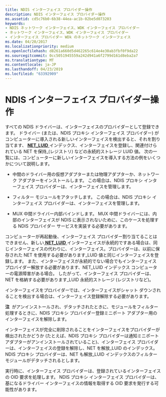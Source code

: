 ```yaml
---
title: NDIS インターフェイス プロバイダー操作
description: NDIS インターフェイス プロバイダー操作
ms.assetid: cd5c76b0-6b38-44ea-ac1b-02be5d073203
keywords:
- NDIS ネットワーク インターフェイス、WDK インターフェイス プロバイダー
- ネットワーク インターフェイス、WDK インターフェイス プロバイダー
- インターフェイス プロバイダー WDk のネットワーク インターフェイス
ms.date: 04/20/2017
ms.localizationpriority: medium
ms.openlocfilehash: d8261a660d5d462265c614e4e30ab3fbf0f9da22
ms.sourcegitcommit: 0cc5051945559a242d941a6f2799d161d8eba2a7
ms.translationtype: MT
ms.contentlocale: ja-JP
ms.lasthandoff: 04/23/2019
ms.locfileid: "63392909"
---
```

# <a name="ndis-interface-provider-operations"></a>NDIS インターフェイス プロバイダー操作





すべての NDIS ドライバーは、インターフェイスのプロバイダーとして登録できます。 ドライバー (または、NDIS プロキシ インターフェイス プロバイダー) がコンピューターに導入される新しいインターフェイスを検出すると、それを割り当てます、 [ **NET\_LUID** ](https://msdn.microsoft.com/library/windows/hardware/ff568747)インデックス、インターフェイスを登録し、関連付けられている NET を保持\_(レジストリ) などの永続的ストレージ LUID 値。 次の一覧には、コンピューターに新しいインターフェイスを導入する方法の例をいくつかについて説明します。

-   中間のドライバー用の仮想アダプターまたは物理アダプターか、ネットワーク アダプターをインストールします。 この場合は、NDIS プロキシ インターフェイス プロバイダーは、インターフェイスを管理します。

-   フィルター モジュールをアタッチします。 この場合は、NDIS プロキシ インターフェイス プロバイダーは、インターフェイスを管理します。

-   MUX 中間ドライバー内部バインドします。 MUX 中間ドライバーには、内部のインターフェイスが NDIS に表示されないために、このケースを処理する NDIS プロバイダー サービスを実装する必要があります。

コンピューターが再起動後、インターフェイス プロバイダー割り当てることはできません、新しい[ **NET\_LUID** ](https://msdn.microsoft.com/library/windows/hardware/ff568747)インターフェイスが永続的ですある場合は、同じインターフェイスの代わりに、インターフェイス。プロバイダーは、以前に保存された NET を使用する必要があります\_LUID 値と同じインターフェイスを登録します。 また、インターフェイスが永続的でない場合でもインターフェイス プロバイダー解放する必要があります、NET\_LUID インデックス コンピューターの電源障害がある場合。 したがって、インターフェイス プロバイダーは、NET を格納する必要があります\_LUID 永続的ストレージ (レジストリなど)。

インターフェイスをプロバイダーでは、インターフェイスがシャット ダウンされることを検出する場合は、インターフェイス登録解除する必要があります。

**注**  がアンインストールされ、デタッチされたときに、モジュールをフィルター処理するときに、NDIS プロキシ プロバイダー登録ミニポート アダプター用のインターフェイスを解除します。

 

インターフェイスが完全に削除されることをインターフェイスをプロバイダーが検出されたかどうか (たとえば、NDIS プロキシ プロバイダーは通知ミニポート アダプターがアンインストールされていること)、インターフェイス プロバイダーは、インターフェイスの登録を解除し、NET を解放\_LUID のインデックス。 NDIS プロキシ プロバイダーは、NET も解放\_LUID インデックスのフィルター モジュールがデタッチされるとします。

実行時に、インターフェイス プロバイダーは、登録されているインターフェイスの OID 要求を処理します。 NDIS プロキシ インターフェイス プロバイダーは、基になるドライバー インターフェイスの情報を取得する OID 要求を発行する可能性があります。

 

 






